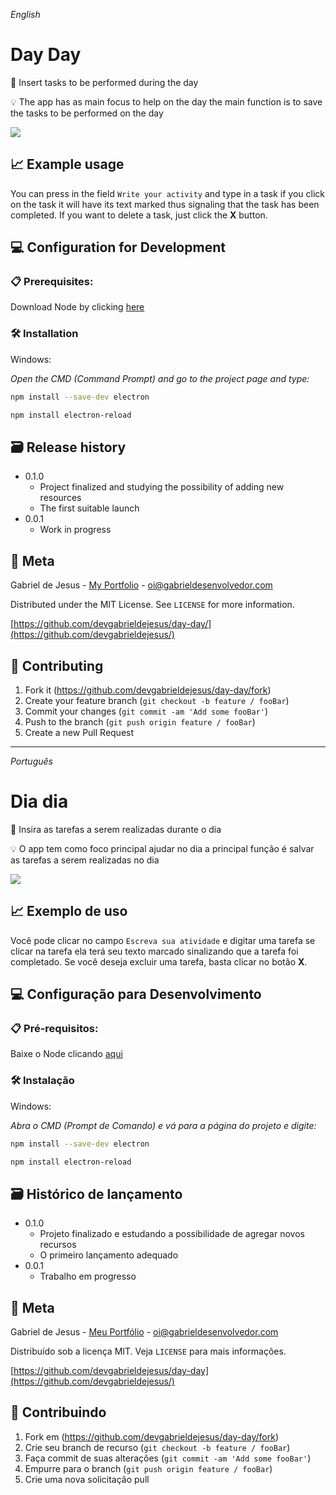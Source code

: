 _English_

# Day Day
📜 Insert tasks to be performed during the day

💡 The app has as main focus to help on the day the main function is to save the tasks to be performed on the day

![](images/web-preview.gif)

## 📈 Example usage

You can press in the field ``Write your activity`` and type in a task if you click on the task it will have its text marked thus signaling that the task has been
completed. If you want to delete a task, just click the **X** button.

## 💻 Configuration for Development

### 📋 Prerequisites:

Download Node by clicking [here](https://nodejs.org/pt-br/download/)

### 🛠 Installation

Windows:

_Open the CMD (Command Prompt) and go to the project page and type:_

```sh
npm install --save-dev electron
```

```sh
npm install electron-reload
```

## 🗃 Release history

* 0.1.0
    * Project finalized and studying the possibility of adding new resources
    * The first suitable launch
* 0.0.1
    * Work in progress

## 📝 Meta

Gabriel de Jesus - [My Portfolio](https://www.gabrieldesenvolvedor.com/) - oi@gabrieldesenvolvedor.com

Distributed under the MIT License. See `LICENSE` for more information.

[https://github.com/devgabrieldejesus/day-day/](https://github.com/devgabrieldejesus/)

## 🚀 Contributing

1. Fork it (<https://github.com/devgabrieldejesus/day-day/fork>)
2. Create your feature branch (`git checkout -b feature / fooBar`)
3. Commit your changes (`git commit -am 'Add some fooBar'`)
4. Push to the branch (`git push origin feature / fooBar`)
5. Create a new Pull Request

---

_Português_

# Dia dia
📜 Insira as tarefas a serem realizadas durante o dia

💡 O app tem como foco principal ajudar no dia a principal função é salvar as tarefas a serem realizadas no dia

![](images/web-preview.gif)

## 📈 Exemplo de uso

Você pode clicar no campo ``Escreva sua atividade`` e digitar uma tarefa se clicar na tarefa ela terá seu texto marcado sinalizando que a tarefa foi
completado. Se você deseja excluir uma tarefa, basta clicar no botão **X**.

## 💻 Configuração para Desenvolvimento

### 📋 Pré-requisitos:

Baixe o Node clicando [aqui](https://nodejs.org/pt-br/download/)

### 🛠 Instalação

Windows:

_Abra o CMD (Prompt de Comando) e vá para a página do projeto e digite:_

```sh
npm install --save-dev electron
```

```sh
npm install electron-reload
```

## 🗃 Histórico de lançamento

* 0.1.0
    * Projeto finalizado e estudando a possibilidade de agregar novos recursos
    * O primeiro lançamento adequado
* 0.0.1
    * Trabalho em progresso

## 📝 Meta

Gabriel de Jesus - [Meu Portfólio](https://www.gabrieldesenvolvedor.com/) - oi@gabrieldesenvolvedor.com

Distribuído sob a licença MIT. Veja `LICENSE` para mais informações.

[https://github.com/devgabrieldejesus/day-day](https://github.com/devgabrieldejesus/)

## 🚀 Contribuindo

1. Fork em (<https://github.com/devgabrieldejesus/day-day/fork>)
2. Crie seu branch de recurso (`git checkout -b feature / fooBar`)
3. Faça commit de suas alterações (`git commit -am 'Add some fooBar'`)
4. Empurre para o branch (`git push origin feature / fooBar`)
5. Crie uma nova solicitação pull
